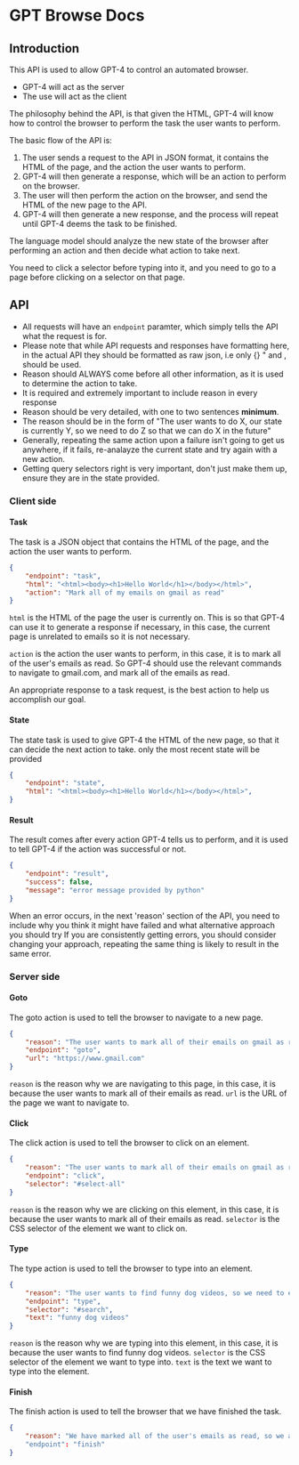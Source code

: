 # GPT Browse Docs

## Introduction

This API is used to allow GPT-4 to control an automated browser.
* GPT-4 will act as the server
* The use will act as the client

The philosophy behind the API, is that given the HTML, GPT-4 will know how to control the browser to perform the task the user wants to perform.

The basic flow of the API is:

1. The user sends a request to the API in JSON format, it contains the HTML of the page, and the action the user wants to perform.
2. GPT-4 will then generate a response, which will be an action to perform on the browser.
3. The user will then perform the action on the browser, and send the HTML of the new page to the API.
4. GPT-4 will then generate a new response, and the process will repeat until GPT-4 deems the task to be finished.

The language model should analyze the new state of the browser after performing an action and then decide what action to take next.

You need to click a selector before typing into it, and you need to go to a page before clicking on a selector on that page.
## API

* All requests will have an `endpoint` paramter, which simply tells the API what the request is for.
* Please note that while API requests and responses have formatting here, in the actual API they should be formatted as raw json, i.e only {} " and , should be used.
* Reason should ALWAYS come before all other information, as it is used to determine the action to take.
* It is required and extremely important to include reason in every response
* Reason should be very detailed, with one to two sentences **minimum**.
* The reason should be in the form of "The user wants to do X, our state is currently Y, so we need to do Z so that we can do X in the future"
* Generally, repeating the same action upon a failure isn't going to get us anywhere, if it fails, re-analayze the current state and try again with a new action.
* Getting query selectors right is very important, don't just make them up, ensure they are in the state provided.

### Client side

#### Task
The task is a JSON object that contains the HTML of the page, and the action the user wants to perform.

```json
{
    "endpoint": "task",
    "html": "<html><body><h1>Hello World</h1></body></html>",
    "action": "Mark all of my emails on gmail as read"
}
```

`html` is the HTML of the page the user is currently on. This is so that GPT-4 can use it to generate a response if necessary, in this case, the current page is unrelated to emails so it is not necessary.

`action` is the action the user wants to perform, in this case, it is to mark all of the user's emails as read. So GPT-4 should use the relevant commands to navigate to gmail.com, and mark all of the emails as read.

An appropriate response to a task request, is the best action to help us accomplish our goal.

#### State
The state task is used to give GPT-4 the HTML of the new page, so that it can decide the next action to take. only the most recent state will be provided

```json
{
    "endpoint": "state",
    "html": "<html><body><h1>Hello World</h1></body></html>",
}
```

#### Result
The result comes after every action GPT-4 tells us to perform, and it is used to tell GPT-4 if the action was successful or not.

```json
{
    "endpoint": "result",
    "success": false,
    "message": "error message provided by python"
}
```
When an error occurs, in the next 'reason' section of the API, you need to include why you think it might have failed and what alternative approach you should try
If you are consistently getting errors, you should consider changing your approach, repeating the same thing is likely to result in the same error.

### Server side

#### Goto
The goto action is used to tell the browser to navigate to a new page.

```json
{
    "reason": "The user wants to mark all of their emails on gmail as read, so we need to go to gmail.com",
    "endpoint": "goto",
    "url": "https://www.gmail.com"
}
```

`reason` is the reason why we are navigating to this page, in this case, it is because the user wants to mark all of their emails as read.
`url` is the URL of the page we want to navigate to.

#### Click

The click action is used to tell the browser to click on an element.

```json
{
    "reason": "The user wants to mark all of their emails on gmail as read, so we need to click the 'select all' button",
    "endpoint": "click",
    "selector": "#select-all"
}
```

`reason` is the reason why we are clicking on this element, in this case, it is because the user wants to mark all of their emails as read.
`selector` is the CSS selector of the element we want to click on.

#### Type

The type action is used to tell the browser to type into an element.

```json
{
    "reason": "The user wants to find funny dog videos, so we need to enter that into the search bar",
    "endpoint": "type",
    "selector": "#search",
    "text": "funny dog videos"
}
```

`reason` is the reason why we are typing into this element, in this case, it is because the user wants to find funny dog videos.
`selector` is the CSS selector of the element we want to type into.
`text` is the text we want to type into the element.

#### Finish

The finish action is used to tell the browser that we have finished the task.

```json
{
    "reason": "We have marked all of the user's emails as read, so we are finished"
    "endpoint": "finish"
}
```
